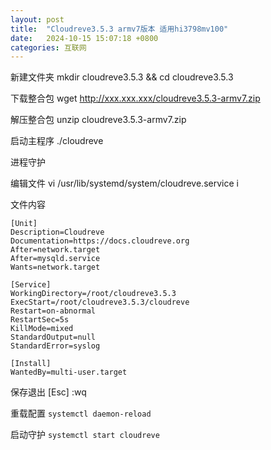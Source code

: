 ```yaml
---
layout: post
title:  "Cloudreve3.5.3 armv7版本 适用hi3798mv100"
date:   2024-10-15 15:07:18 +0800
categories: 互联网
---
```


新建文件夹 mkdir cloudreve3.5.3 && cd cloudreve3.5.3

下载整合包 wget http://xxx.xxx.xxx/cloudreve3.5.3-armv7.zip

解压整合包 unzip cloudreve3.5.3-armv7.zip

启动主程序 ./cloudreve

进程守护

编辑文件 vi /usr/lib/systemd/system/cloudreve.service i

文件内容

    [Unit]
    Description=Cloudreve
    Documentation=https://docs.cloudreve.org
    After=network.target
    After=mysqld.service
    Wants=network.target
    
    [Service]
    WorkingDirectory=/root/cloudreve3.5.3
    ExecStart=/root/cloudreve3.5.3/cloudreve
    Restart=on-abnormal
    RestartSec=5s
    KillMode=mixed
    StandardOutput=null
    StandardError=syslog
    
    [Install]
    WantedBy=multi-user.target

保存退出 [Esc] :wq

重载配置 `systemctl daemon-reload`

启动守护 `systemctl start cloudreve`
